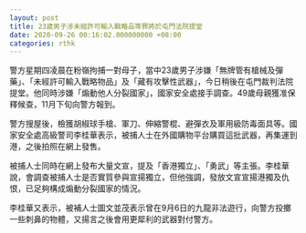 ```yaml
---
layout: post
title: 23歲男子涉未經許可輸入戰略品等罪將於屯門法院提堂
date: 2020-09-26 00:16:02.000000000 +08:00
categories: rthk
---
```


警方星期四凌晨在粉嶺拘捕一對母子，當中23歲男子涉嫌「無牌管有槍械及彈藥」、「未經許可輸入戰略物品」及「藏有攻擊性武器」，今日稍後在屯門裁判法院提堂。他同時涉嫌「煽動他人分裂國家」，國家安全處接手調查。49歲母親獲准保釋候查，11月下旬向警方報到。

警方搜屋後，檢獲胡椒球手槍、軍刀、伸縮警棍、避彈衣及軍用級防毒面具等。國家安全處高級警司李桂華表示，被捕人士在外國購物平台購買這批武器，再集運到港，之後拍照在網上發售。

被捕人士同時在網上發布大量文宣，提及「香港獨立」、「勇武」等主張。李桂華說，會調查被捕人士是否實質參與宣揚獨立，但他強調，發放文宣宣揚港獨及仇恨，已足夠構成煽動分裂國家的情況。

李桂華又表示，被補人士圖文並茂表示曾在9月6日的九龍非法遊行，向警方投擲一些刺鼻的物體，又揚言之後會用更犀利的武器對付警方。
